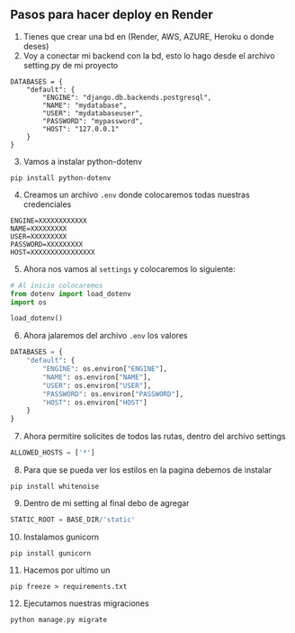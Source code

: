 ## Pasos para hacer deploy en Render
1. Tienes que crear una bd en (Render, AWS, AZURE, Heroku o donde deses)
2. Voy a conectar mi backend con la bd, esto lo hago desde el archivo setting.py de mi proyecto
```
DATABASES = {
    "default": {
        "ENGINE": "django.db.backends.postgresql",
        "NAME": "mydatabase",
        "USER": "mydatabaseuser",
        "PASSWORD": "mypassword",
        "HOST": "127.0.0.1"
    }
}
```
3. Vamos a instalar python-dotenv
```
pip install python-dotenv
```
4. Creamos un archivo `.env` donde colocaremos todas nuestras credenciales
```
ENGINE=XXXXXXXXXXXX
NAME=XXXXXXXXX
USER=XXXXXXXXX
PASSWORD=XXXXXXXXX
HOST=XXXXXXXXXXXXXXXX
```
5. Ahora nos vamos al `settings` y colocaremos lo siguiente:

```py
# Al inicio colocaremos 
from dotenv import load_dotenv
import os

load_dotenv()
```
6. Ahora jalaremos del archivo `.env` los valores
```py
DATABASES = {
    "default": {
        "ENGINE": os.environ["ENGINE"],
        "NAME": os.environ["NAME"],
        "USER": os.environ["USER"],
        "PASSWORD": os.environ["PASSWORD"],
        "HOST": os.environ["HOST"]
    }
}
```
7. Ahora permitire solicites de todos las rutas, dentro del archivo settings
```py
ALLOWED_HOSTS = ['*']
```
8. Para que se pueda ver los estilos en la pagina debemos de instalar
```
pip install whitenoise
```
9. Dentro de mi setting al final debo de agregar
```py
STATIC_ROOT = BASE_DIR/'static'
```
10. Instalamos gunicorn
```
pip install gunicorn
```
11. Hacemos por ultimo un 
```
pip freeze > requirements.txt
```
12. Ejecutamos nuestras migraciones
```
python manage.py migrate
```
